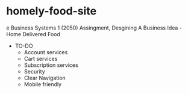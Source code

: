 # homely-food-site
 e Business Systems 1 (2050) Assingment, Desgining A Business Idea - Home Delivered Food



 * TO-DO 
    - Account services
    - Cart services
    - Subscription services
    - Security
    - Clear Navigation
    - Mobile friendly
